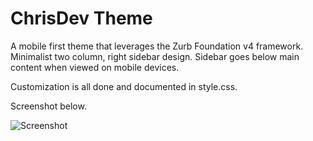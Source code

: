 ChrisDev Theme
================

A mobile first theme that leverages the Zurb Foundation v4 framework. Minimalist two column, 
right sidebar design. Sidebar goes below main content when viewed on mobile devices.

Customization is all done and documented in style.css.

Screenshot below.

![Screenshot](https://github.com/ilendl2/pelican-themes/blob/master/chrisdev_new/Screenshot.png)